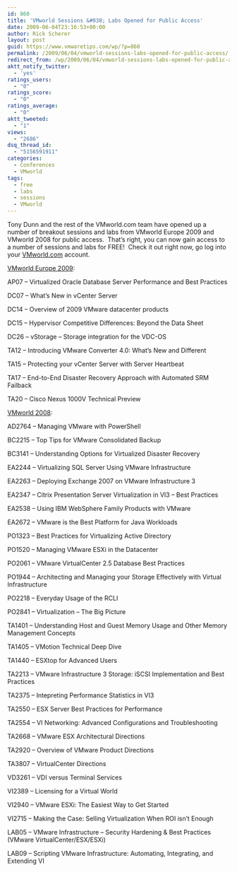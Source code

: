 ```yaml
---
id: 860
title: 'VMworld Sessions &#038; Labs Opened for Public Access'
date: 2009-06-04T23:16:53+00:00
author: Rick Scherer
layout: post
guid: https://www.vmwaretips.com/wp/?p=860
permalink: /2009/06/04/vmworld-sessions-labs-opened-for-public-access/
redirect_from: /wp/2009/06/04/vmworld-sessions-labs-opened-for-public-access/
aktt_notify_twitter:
  - 'yes'
ratings_users:
  - "0"
ratings_score:
  - "0"
ratings_average:
  - "0"
aktt_tweeted:
  - "1"
views:
  - "2686"
dsq_thread_id:
  - "5156591911"
categories:
  - Conferences
  - VMworld
tags:
  - free
  - labs
  - sessions
  - VMworld
---
```

Tony Dunn and the rest of the VMworld.com team have opened up a number of breakout sessions and labs from VMworld Europe 2009 and VMworld 2008 for public access.  That&#8217;s right, you can now gain access to a number of sessions and labs for FREE!  Check it out right now, go log into your <a href="http://www.vmworld.com/" target="_blank">VMworld.com</a> account.



<a href="http://www.vmworld.com/community/sessions/europe2009/" target="_blank">VMworld Europe 2009</a>:
  
AP07 &#8211; Virtualized Oracle Database Server Performance and Best Practices
  
DC07 &#8211; What&#8217;s New in vCenter Server
  
DC14 &#8211; Overview of 2009 VMware datacenter products
  
DC15 &#8211; Hypervisor Competitive Differences: Beyond the Data Sheet
  
DC26 &#8211; vStorage &#8211; Storage integration for the VDC-OS
  
TA12 &#8211; Introducing VMware Converter 4.0: What&#8217;s New and Different
  
TA15 &#8211; Protecting your vCenter Server with Server Heartbeat
  
TA17 &#8211; End-to-End Disaster Recovery Approach with Automated SRM Failback
  
TA20 &#8211; Cisco Nexus 1000V Technical Preview

<a href="http://www.vmworld.com/community/sessions/2008/" target="_blank">VMworld 2008</a>:
  
AD2764 &#8211; Managing VMware with PowerShell
  
BC2215 &#8211; Top Tips for VMware Consolidated Backup
  
BC3141 &#8211; Understanding Options for Virtualized Disaster Recovery
  
EA2244 &#8211; Virtualizing SQL Server Using VMware Infrastructure
  
EA2263 &#8211; Deploying Exchange 2007 on VMware Infrastructure 3
  
EA2347 &#8211; Citrix Presentation Server Virtualization in VI3 &#8211; Best Practices
  
EA2538 &#8211; Using IBM WebSphere Family Products with VMware
  
EA2672 &#8211; VMware is the Best Platform for Java Workloads
  
PO1323 &#8211; Best Practices for Virtualizing Active Directory
  
PO1520 &#8211; Managing VMware ESXi in the Datacenter
  
PO2061 &#8211; VMware VirtualCenter 2.5 Database Best Practices
  
PO1944 &#8211; Architecting and Managing your Storage Effectively with Virtual Infrastructure
  
PO2218 &#8211; Everyday Usage of the RCLI
  
PO2841 &#8211; Virtualization &#8211; The Big Picture
  
TA1401 &#8211; Understanding Host and Guest Memory Usage and Other Memory Management Concepts
  
TA1405 &#8211; VMotion Technical Deep Dive
  
TA1440 &#8211; ESXtop for Advanced Users
  
TA2213 &#8211; VMware Infrastructure 3 Storage: iSCSI Implementation and Best Practices
  
TA2375 &#8211; Intepreting Performance Statistics in VI3
  
TA2550 &#8211; ESX Server Best Practices for Performance
  
TA2554 &#8211; VI Networking: Advanced Configurations and Troubleshooting
  
TA2668 &#8211; VMware ESX Architectural Directions
  
TA2920 &#8211; Overview of VMware Product Directions
  
TA3807 &#8211; VirtualCenter Directions
  
VD3261 &#8211; VDI versus Terminal Services
  
VI2389 &#8211; Licensing for a Virtual World
  
VI2940 &#8211; VMware ESXi: The Easiest Way to Get Started
  
VI2715 &#8211; Making the Case: Selling Virtualization When ROI isn&#8217;t Enough
  
LAB05 &#8211; VMware Infrastructure &#8211; Security Hardening & Best Practices (VMware VirtualCenter/ESX/ESXi)
  
LAB09 &#8211; Scripting VMware Infrastructure: Automating, Integrating, and Extending VI